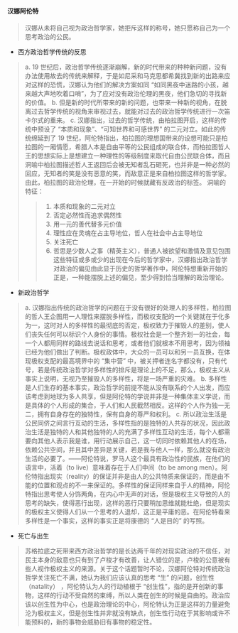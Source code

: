 #### 汉娜阿伦特
> 汉娜从未将自己视为政治哲学家，她拒斥这样的称号，她只愿称自己为一个思考政治的公民。
* 西方政治哲学传统的反思
> a. 19 世纪后，政治哲学传统逐渐崩解，新的时代带来的种种新问题，没有办法使用故去的传统来解释，于是如尼采和马克思都希冀找到新的出路来应对这样的恐慌，汉娜认为他们的解决方案如同 “如同黑夜中迷路的小孩，越来越大声地吹着口哨”，为了应对没有政治伦理的黑夜，他们急切的寻找新的价值。
> b. 但是新的时代所带来的新的问题，也带来一种新的视角，在脱离过去哲学传统的视角来审视过去，就能对过去的政治哲学传统进行一次笛卡尔式的重来。
> c. 汉娜指出，过去的哲学传统，由柏拉图开启，这样的传统中预设了 “本质和现象”、“可知世界和可感世界” 的二元对立。如此的传统绵延到了 19 世纪，阿伦特指出，柏拉图的理想国带来的设想可能只是柏拉图的一厢情愿，希腊人本是自由平等的公民组成的联合体，而柏拉图哲人王的思想实际上是想建立一种理性的等级制度来取代自由公民联合体，而且洞喻中柏拉图描述哲人王返回后会被无知者乱石砸死，也并非是一种必然的回应，无知者的笑是没有恶意的笑，而敌意正是来自柏拉图这样的哲学家。由此，柏拉图的政治伦理，在一开始的时候就藏有反政治的标签。
> 洞喻的特征：
> > 1. 本质和现象的二元对立
> > 2. 否定必然性而追求偶然性
> > 3. 用一元的善代替多元价值
> > 4. 理性应在灵魂在占主导地位，哲人在社会中占主导地位
> > 5. 关注死亡
> > 6. 哲思是少数人之事（精英主义），普通人被欲望和激情及意见包围
> 这些特征或多或少的出现在今后的哲学家中，汉娜指出政治哲学对政治的偏见由此显于历史的哲学著作中，阿伦特想重新开始的正是，一种能摆脱上述的偏见，至少得到恰当理解的政治理论。

* 新政治哲学
> a. 汉娜指出传统的政治哲学的问题在于没有很好的处理人的多样性，柏拉图的哲人王企图用一人理性来摆脱多样性，而极权支配的一个关键就在于化多为一，这时对人的多样性的最彻底的否定，极权致力于摧毁人的差别，使人们丧失任何可以标识个人身份的事情。极权社会是一个整齐划一的社会，每一个人都用同样的路线去说话和思考，或者他们就根本不用思考，因为领袖已经为他们做出了判断。极权政体中，大众的一员可以和另一员互换，在体现极权支配的最高境界中的 “集中营” 中，被关押者连名字都没有，只有代号，若是传统政治哲学对多样性的排斥是理论上的不足，那么，极权主义从事实上说明，无视乃至摧毁人的多样性，将是一场严重的灾难。 
> b. 多样性是人们生存的基本事实，政治哲学的前提不能从没有联系的个人出发，而应该考虑到地球为多人共享，但是阿伦特的学说并非是一种集体主义学说，而是具体的个人形成的集合，于人们和人民截然相反。这样的个人作为独一无二，拥有自身存在的独特性，保有自身的尊严和权利。
> c. 所以政治生活是公民同侪之间言行互动的生活，多样性指的是独特的人共存的状况，因此政治生活是独特的人和其他独特的人的充满了多样性互动的生活，每个人都需要向其他人表示我是谁，用行动展示自己，这一切同时依赖其他人的在场，依赖公共空间，并且其中差异是关键，若是我与他人一样，那么就没有政治生活的必要了。——阿伦特说，罗马人这个最具有政治性的民族，在他们的语言中，活着（to live）意味着存在于人们中间（to be among men）。阿伦特指出现实（reality）的保证并非是由人的公共特质来保证的，而是由不能的位置和观点的不一来保证的。多样性的保证同样来自于人的精神，阿伦特指出思考使人分饰两角，在内心中无声的对话，但是极权主义导致的人的思考的缺失，使得恶行出现，这样的恶行只要稍加思维就能杜绝，但是现实的极权主义使得人们从一个思考的人退却，这正是平庸的恶。在阿伦特看来多样性是一个事实，这样的事实正是将康德的 “人是目的” 的写照。

* 死亡与出生
> 苏格拉底之死带来西方政治哲学的是长达两千年的对现实政治的不信任，对民主本身的敌意也只有到了卢梭才有改善，让人错位的是，卢梭的公意被有些人视作极权主义的来源。关于这个话题暂时不论，汉娜阿伦特对传统政治哲学关注死亡不满，她认为我们应该认真的思考 “生” 的问题，创生性（natality） ，阿伦特认为人的行动植根于 “创生性”，指的是开创新的事物，这样的行动不受自然的束缚，所以人类在创生的时候是自由的。政治应该以创生性为中心，也是政治理论的中心，阿伦特认为正是这样的力量避免沦为极权主义，但是创生性并非就没有缺点，创生性行动在于其影响或许不能预料的，新的事物会威胁旧有事物的稳定性。
  